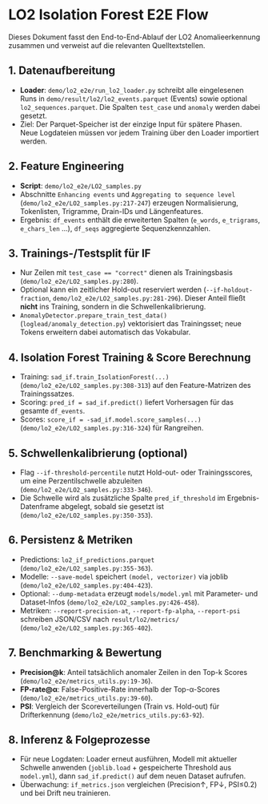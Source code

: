 # LO2 Isolation Forest E2E Flow

Dieses Dokument fasst den End-to-End-Ablauf der LO2 Anomalieerkennung zusammen und verweist auf die relevanten Quelltextstellen.

## 1. Datenaufbereitung

- **Loader**: `demo/lo2_e2e/run_lo2_loader.py` schreibt alle eingelesenen Runs in `demo/result/lo2/lo2_events.parquet` (Events) sowie optional `lo2_sequences.parquet`. Die Spalten `test_case` und `anomaly` werden dabei gesetzt.
- Ziel: Der Parquet-Speicher ist der einzige Input für spätere Phasen. Neue Logdateien müssen vor jedem Training über den Loader importiert werden.

## 2. Feature Engineering

- **Script**: `demo/lo2_e2e/LO2_samples.py`
- Abschnitte `Enhancing events` und `Aggregating to sequence level` (`demo/lo2_e2e/LO2_samples.py:217-247`) erzeugen Normalisierung, Tokenlisten, Trigramme, Drain-IDs und Längenfeatures.
- Ergebnis: `df_events` enthält die erweiterten Spalten (`e_words`, `e_trigrams`, `e_chars_len` …), `df_seqs` aggregierte Sequenzkennzahlen.

## 3. Trainings-/Testsplit für IF

- Nur Zeilen mit `test_case == "correct"` dienen als Trainingsbasis (`demo/lo2_e2e/LO2_samples.py:280`).
- Optional kann ein zeitlicher Hold-out reserviert werden (`--if-holdout-fraction`, `demo/lo2_e2e/LO2_samples.py:281-296`). Dieser Anteil fließt **nicht** ins Training, sondern in die Schwellenkalibrierung.
- `AnomalyDetector.prepare_train_test_data()` (`loglead/anomaly_detection.py`) vektorisiert das Trainingsset; neue Tokens erweitern dabei automatisch das Vokabular.

## 4. Isolation Forest Training & Score Berechnung

- Training: `sad_if.train_IsolationForest(...)` (`demo/lo2_e2e/LO2_samples.py:308-313`) auf den Feature-Matrizen des Trainingssatzes.
- Scoring: `pred_if = sad_if.predict()` liefert Vorhersagen für das gesamte `df_events`.
- Scores: `score_if = -sad_if.model.score_samples(...)` (`demo/lo2_e2e/LO2_samples.py:316-324`) für Rangreihen.

## 5. Schwellenkalibrierung (optional)

- Flag `--if-threshold-percentile` nutzt Hold-out- oder Trainingsscores, um eine Perzentilschwelle abzuleiten (`demo/lo2_e2e/LO2_samples.py:333-346`).
- Die Schwelle wird als zusätzliche Spalte `pred_if_threshold` im Ergebnis-Datenframe abgelegt, sobald sie gesetzt ist (`demo/lo2_e2e/LO2_samples.py:350-353`).

## 6. Persistenz & Metriken

- Predictions: `lo2_if_predictions.parquet` (`demo/lo2_e2e/LO2_samples.py:355-363`).
- Modelle: `--save-model` speichert `(model, vectorizer)` via joblib (`demo/lo2_e2e/LO2_samples.py:404-423`).
- Optional: `--dump-metadata` erzeugt `models/model.yml` mit Parameter- und Dataset-Infos (`demo/lo2_e2e/LO2_samples.py:426-458`).
- Metriken: `--report-precision-at`, `--report-fp-alpha`, `--report-psi` schreiben JSON/CSV nach `result/lo2/metrics/` (`demo/lo2_e2e/LO2_samples.py:365-402`).

## 7. Benchmarking & Bewertung

- **Precision@k**: Anteil tatsächlich anomaler Zeilen in den Top-k Scores (`demo/lo2_e2e/metrics_utils.py:19-36`).
- **FP-rate@α**: False-Positive-Rate innerhalb der Top-α-Scores (`demo/lo2_e2e/metrics_utils.py:39-60`).
- **PSI**: Vergleich der Scoreverteilungen (Train vs. Hold-out) für Drifterkennung (`demo/lo2_e2e/metrics_utils.py:63-92`).

## 8. Inferenz & Folgeprozesse

- Für neue Logdaten: Loader erneut ausführen, Modell mit aktueller Schwelle anwenden (`joblib.load` + gespeicherte Threshold aus `model.yml`), dann `sad_if.predict()` auf dem neuen Dataset aufrufen.
- Überwachung: `if_metrics.json` vergleichen (Precision↑, FP↓, PSI≤0.2) und bei Drift neu trainieren.
